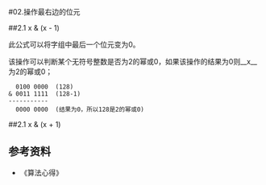 #02.操作最右边的位元

##2.1 x & (x - 1)

此公式可以将字组中最后一个位元变为0。

该操作可以判断某个无符号整数是否为2的幂或0，如果该操作的结果为0则__x__为2的幂或0；

```
  0100 0000  (128)
& 0011 1111  (128-1)
-----------
  0000 0000  (结果为0，所以128是2的幂或0)
```

##2.1 x & (x + 1)

## 参考资料
* 《算法心得》

